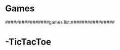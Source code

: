 # Games
################games list:################
#                                         #
#               -TicTacToe                # 
#  
